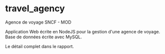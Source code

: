 # travel_agency
Agence de voyage SNCF - MOD

Application Web écrite en NodeJS pour la gestion d'une agence de voyage. Base de données écrite avec MySQL.

Le détail complet dans le rapport.
